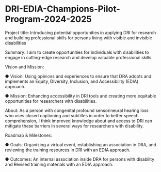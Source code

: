 # DRI-EDIA-Champions-Pilot-Program-2024-2025

Project title: Introducing potential opportunities in applying DRI for research and building professional skills for persons living with visible and invisible disabilities

Summary: I aim to create opportunities for individuals with disabilities to engage in cutting-edge research and develop valuable professional skills.


Vision and Mission:

●	Vision: Using opinions and experiences to ensure that DRA adopts and implements an Equity, Diversity, Inclusion, and Accessibility (EDIA) approach.

●	Mission: Enhancing accessibility in DRI tools and creating more equitable opportunities for researchers with disabilities.

About: As a person with congenital profound sensorineural hearing loss who uses closed captioning and subtitles in order to better speech comprehension, I think improved knowledge about and access to DRI can mitigate these barriers in several ways for researchers with disability.

Roadmap & Milestones:

●	Goals: Organizing a virtual event, establishing an association in DRA, and reviewing the training resources in DRI with an EDIA approach.

●	Outcomes: An internal association inside DRA for persons with disability and Revised training materials with an EDIA approach.
